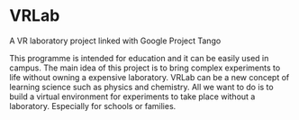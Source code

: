 # VRLab
A VR laboratory project linked with Google Project Tango

   This programme is intended for education and it can be easily used in campus. The main idea of this project is to bring complex experiments to life without owning a expensive laboratory. VRLab can be a new concept of learning science such as physics and chemistry. All we want to do is to build a virtual environment for experiments to take place without a laboratory. Especially for schools or families.

